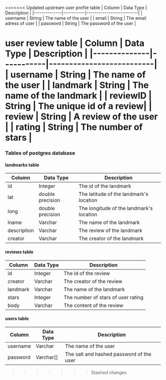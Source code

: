 <<<<<<< Updated upstream
user profile table
| Column       | Data Type | Description              |
|--------------|-----------|--------------------------|
| username     | String    | The name of the user     |
| email        | String    | The email adress of user |
| password     | String    | The password of the user |

user review table
| Column       | Data Type | Description              |
|--------------|-----------|--------------------------|
| username     | String    | The name of the user     |
| landmark     | String    | The name of the landmark |
| reviewID     | String    | The unique id of a review|
| review       | String    | A review of the user     |
| rating       | String    | The number of stars      |
=======
### Tables of postgres database

#### landmarks table
| Column       | Data Type           | Description                              |
|--------------|---------------------|------------------------------------------|
| id           | Integer             | The id of the landmark                   |
| lat          | double precision    | The latitude of the landmark's location  |
| long         | double precision    | The longitude of the landmark's location |
| lname        | Varchar             | The name of the landmark                 |
| description  | Varchar             | The review of the landmark               |
| creator      | Varchar             | The creator of the landmark              |


#### reviews table
| Column       | Data Type  | Description                        |
|--------------|------------|------------------------------------|
| id           | Integer    | The id of the review               |
| creator      | Varchar    | The creator of the review          |
| landmark     | Varchar    | The name of the landmark           |
| stars        | Integer    | The number of stars of user rating |
| body         | Varchar    | The content of the review          |


#### users table
| Column       | Data Type           | Description                              |
|--------------|---------------------|------------------------------------------|
| username     | Varchar             | The name of the user                     |
| password     | Varchar[]           | The salt and hashed password of the user |
>>>>>>> Stashed changes
